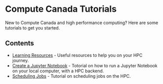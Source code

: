 # Compute Canada Tutorials
New to Compute Canada and high performance computing? Here are some tutorials to get you started.



## Contents


   * [Learning Resources](01-learning-resources/01-resources.md) - Useful resources to help you on your HPC journey.
   * [Create a Jupyter Notebook](02-create-notebooks/02-notebook-setup.md) - Totorial on how to run a Jupyter Notebook on your local computer, with a HPC backend.
   * [Scheduling Jobs](03-scheduling-jobs/03-scheduling-jobs.md) - Tutorial on scheduling jobs on the HPC. 

